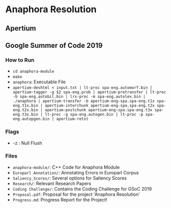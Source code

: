 # Anaphora Resolution
## Apertium
## Google Summer of Code 2019

### How to Run
- `cd anaphora-module`
- `make`
- `anaphora`: Executable File
- `apertium-deshtml < input.txt | lt-proc spa-eng.automorf.bin | apertium-tagger -g $2 spa-eng.prob | apertium-pretransfer | lt-proc -b spa-eng.autobil.bin | lrx-proc -m spa-eng.autolex.bin | ./anaphora | apertium-transfer -b apertium-eng-spa.spa-eng.t1x spa-eng.t1x.bin | apertium-interchunk apertium-eng-spa.spa-eng.t2x spa-eng.t2x.bin | apertium-postchunk apertium-eng-spa.spa-eng.t3x spa-eng.t3x.bin | lt-proc -g spa-eng.autogen.bin | lt-proc -p spa-eng.autopgen.bin | apertium-retxt`

### Flags

- -z : Null Flush

### Files
- `anaphora-module/`: 		C++ Code for Anaphora Module
- `Europarl	Annotation/`: 	Annotating Errors in Europarl Corpus
- `Saliency_Scores/`: 		Several options for Saliency Scores
- `Research/`: 				Relevant Research Papers
- `Coding Challenge/`: 		Contains the Coding Challenge for GSoC 2019
- `Proposal.pdf`: 			Proposal for the project 'Anaphora Resolution'
- `Progress.md`: 			Progress Report for the Project!



